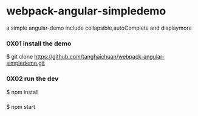 # webpack-angular-simpledemo
a simple angular-demo include collapsible,autoComplete and displaymore

### 0X01 install the demo

$ git clone https://github.com/tanghaichuan/webpack-angular-simpledemo.git

### 0X02 run the dev
$ npm install
###
$ npm start

